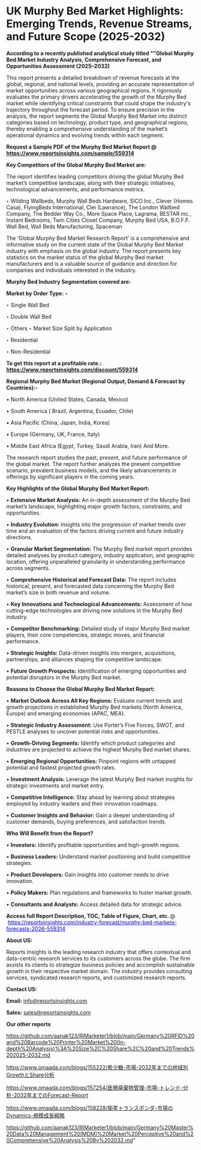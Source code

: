 # UK Murphy Bed Market Highlights: Emerging Trends, Revenue Streams, and Future Scope (2025-2032)

<strong>According to a recently published analytical study titled ""Global Murphy Bed Market Industry Analysis, Comprehensive Forecast, and Opportunities Assessment (2025–2032)</strong>

This report presents a detailed breakdown of revenue forecasts at the global, regional, and national levels, providing an accurate representation of market opportunities across various geographical regions. It rigorously evaluates the primary drivers accelerating the growth of the Murphy Bed market while identifying critical constraints that could shape the industry's trajectory throughout the forecast period. To ensure precision in the analysis, the report segments the Global Murphy Bed Market into distinct categories based on technology, product type, and geographical regions, thereby enabling a comprehensive understanding of the market’s operational dynamics and evolving trends within each segment.

<strong>Request a Sample PDF of the Murphy Bed Market Report </strong><strong>@<a href=https://www.reportsinsights.com/sample/559314 style=color:#0000ff;> https://www.reportsinsights.com/sample/559314</a></strong></font>

<strong>Key Competitors of the Global Murphy Bed Market are:</strong>

The report identifies leading competitors driving the global Murphy Bed market’s competitive landscape, along with their strategic initiatives, technological advancements, and performance metrics.

‣ Wilding Wallbeds, Murphy Wall Beds Hardware, SICO Inc., Clever (Homes Casa), FlyingBeds International, Clei (Lawrance), The London Wallbed Company, The Bedder Way Co., More Space Place, Lagrama, BESTAR inc., Instant Bedrooms, Twin Cities Closet Company, Murphy Bed USA, B.O.F.F. Wall Bed, Wall Beds Manufacturing, Spaceman

The ‘Global Murphy Bed Market Research Report’ is a comprehensive and informative study on the current state of the Global Murphy Bed Market industry with emphasis on the global industry. The report presents key statistics on the market status of the global Murphy Bed market manufacturers and is a valuable source of guidance and direction for companies and individuals interested in the industry.

<strong>Murphy Bed Industry Segmentation covered are:</strong>

<strong>Market by Order Type: </strong>
‣ 

‣ Single Wall Bed

‣ Double Wall Bed

‣ Others
‣ Market Size Split by Application

‣ Residential

‣ Non-Residential

<strong>To get this report at a profitable rate.: <a href=https://www.reportsinsights.com/discount/559314 style=color:#0000ff;>https://www.reportsinsights.com/discount/559314</a></strong></font>

<strong>Regional Murphy Bed Market (Regional Output, Demand &amp; Forecast by Countries):-</strong>

• North America (United States, Canada, Mexico)

• South America ( Brazil, Argentina, Ecuador, Chile)

• Asia Pacific (China, Japan, India, Korea)

• Europe (Germany, UK, France, Italy)

• Middle East Africa (Egypt, Turkey, Saudi Arabia, Iran) And More.

The research report studies the past, present, and future performance of the global market. The report further analyzes the present competitive scenario, prevalent business models, and the likely advancements in offerings by significant players in the coming years.

<strong>Key Highlights of the Global Murphy Bed Market Report:</strong>

• <strong>Extensive Market Analysis:</strong> An in-depth assessment of the Murphy Bed market’s landscape, highlighting major growth factors, constraints, and opportunities.

• <strong>Industry Evolution:</strong> Insights into the progression of market trends over time and an evaluation of the factors driving current and future industry directions.

• <strong>Granular Market Segmentation:</strong> The Murphy Bed market report provides detailed analyses by product category, industry application, and geographic location, offering unparalleled granularity in understanding performance across segments.

• <strong>Comprehensive Historical and Forecast Data:</strong> The report includes historical, present, and forecasted data concerning the Murphy Bed market’s size in both revenue and volume.

• <strong>Key Innovations and Technological Advancements:</strong> Assessment of how cutting-edge technologies are driving new solutions in the Murphy Bed industry.

• <strong>Competitor Benchmarking:</strong> Detailed study of major Murphy Bed market players, their core competencies, strategic moves, and financial performance.

• <strong>Strategic Insights:</strong> Data-driven insights into mergers, acquisitions, partnerships, and alliances shaping the competitive landscape.

• <strong>Future Growth Prospects:</strong> Identification of emerging opportunities and potential disruptors in the Murphy Bed market.

<strong>Reasons to Choose the Global Murphy Bed Market Report:</strong>

• <strong>Market Outlook Across All Key Regions:</strong> Evaluate current trends and growth projections in established Murphy Bed markets (North America, Europe) and emerging economies (APAC, MEA).

• <strong>Strategic Industry Assessment:</strong> Use Porter’s Five Forces, SWOT, and PESTLE analyses to uncover potential risks and opportunities.

• <strong>Growth-Driving Segments:</strong> Identify which product categories and industries are projected to achieve the highest Murphy Bed market shares.

• <strong>Emerging Regional Opportunities:</strong> Pinpoint regions with untapped potential and fastest projected growth rates.

• <strong>Investment Analysis:</strong> Leverage the latest Murphy Bed market insights for strategic investments and market entry.

• <strong>Competitive Intelligence:</strong> Stay ahead by learning about strategies employed by industry leaders and their innovation roadmaps.

• <strong>Customer Insights and Behavior:</strong> Gain a deeper understanding of customer demands, buying preferences, and satisfaction trends.

<strong>Who Will Benefit from the Report?</strong>

• <strong>Investors:</strong> Identify profitable opportunities and high-growth regions.

• <strong>Business Leaders:</strong> Understand market positioning and build competitive strategies.

• <strong>Product Developers:</strong> Gain insights into customer needs to drive innovation.

• <strong>Policy Makers:</strong> Plan regulations and frameworks to foster market growth.

• <strong>Consultants and Analysts:</strong> Access detailed data for strategic advice.
</ul>
<strong>Access full Report Description, TOC, Table of Figure, Chart, etc. </strong>@  <a href=https://reportsinsights.com/industry-forecast/murphy-bed-markets-forecasts-2026-559314 style=color:#0000ff;>https://reportsinsights.com/industry-forecast/murphy-bed-markets-forecasts-2026-559314</a></font>

<strong><strong>About US</strong>:</strong>

Reports Insights is the leading research industry that offers contextual and data-centric research services to its customers across the globe. The firm assists its clients to strategize business policies and accomplish sustainable growth in their respective market domain. The industry provides consulting services, syndicated research reports, and customized research reports.

<strong>Contact US:</strong>

<p class=""""><b>Email:</b> <a href=mailto:info@reportsinsights.com>info@reportsinsights.com</a></p>
<p class=""""><b>Sales:</b> <a href=mailto:sales@reportsinsights.com>sales@reportsinsights.com</a></p>

<strong>Our other reports</strong>

<a href=https://github.com/aanak123/RIMarketer1/blob/main/Germany%20RFID%20and%20Barcode%20Printer%20Market%20(In-depth%20Analysis)%3A%20Size%2C%20Share%2C%20and%20Trends%202025-2032.md>https://github.com/aanak123/RIMarketer1/blob/main/Germany%20RFID%20and%20Barcode%20Printer%20Market%20(In-depth%20Analysis)%3A%20Size%2C%20Share%2C%20and%20Trends%202025-2032.md</a>

<a href=https://www.omaada.com/blogs/155222/希少糖-市場-2032年までの地域別GrowthとShare分析>https://www.omaada.com/blogs/155222/希少糖-市場-2032年までの地域別GrowthとShare分析</a>

<a href=https://www.omaada.com/blogs/157254/医療廃棄物管理-市場-トレンド-分析-2032年までのForecast-Report>https://www.omaada.com/blogs/157254/医療廃棄物管理-市場-トレンド-分析-2032年までのForecast-Report</a>

<a href=https://www.omaada.com/blogs/158228/衛星トランスポンダ-市場のDynamics-規模成長戦略>https://www.omaada.com/blogs/158228/衛星トランスポンダ-市場のDynamics-規模成長戦略</a>

<a href=https://github.com/aanak123/RIMarketer1/blob/main/Germany%20Master%20Data%20Management%20(MDM)%20Market%20Perceptive%20and%20Comprehensive%20Analysis%20By%202032.md>https://github.com/aanak123/RIMarketer1/blob/main/Germany%20Master%20Data%20Management%20(MDM)%20Market%20Perceptive%20and%20Comprehensive%20Analysis%20By%202032.md</a>"
